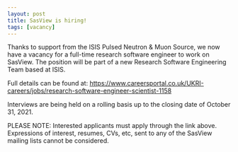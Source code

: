 ```yaml
---
layout: post
title: SasView is hiring!
tags: [vacancy]
---
```


Thanks to support from the ISIS Pulsed Neutron & Muon Source, we now have a 
vacancy for a full-time research software engineer to work on SasView. The 
position will be part of a new Research Software Engineering Team based at 
ISIS.

Full details can be found at:
https://www.careersportal.co.uk/UKRI-careers/jobs/research-software-engineer-scientist-1158 

Interviews are being held on a rolling basis up to the closing date of 
October 31, 2021.

PLEASE NOTE: Interested applicants must apply through the link above. Expressions 
of interest, resumes, CVs, etc, sent to any of the SasView mailing lists cannot 
be considered.
